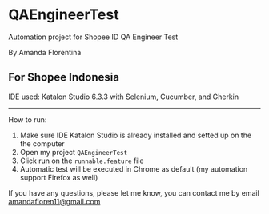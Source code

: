 # QAEngineerTest
Automation project for Shopee ID QA Engineer Test

By Amanda Florentina

For Shopee Indonesia 
-------------------------------------------------------------------------------

IDE used: Katalon Studio 6.3.3
with Selenium, Cucumber, and Gherkin

-------------------------------------------------------------------------------
How to run:

1. Make sure IDE Katalon Studio is already installed and setted up on the the computer
2. Open my project `QAEngineerTest`
3. Click run on the `runnable.feature` file
4. Automatic test will be executed in Chrome as default (my automation support Firefox as well)

If you have any questions, please let me know, you can contact me by email amandafloren11@gmail.com
